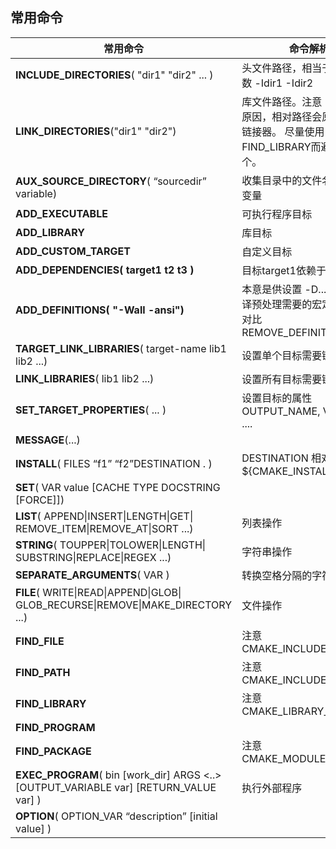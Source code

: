 



## 常用命令

| 常用命令                                                     | 命令解析                                                     | 示例说明                                     |
| ------------------------------------------------------------ | ------------------------------------------------------------ | -------------------------------------------- |
| **INCLUDE_DIRECTORIES**( "dir1" "dir2" ... )                 | 头文件路径，相当于编译器参数 -Idir1 -Idir2                   | include_directories("${PROJECT_BINARY_DIR}") |
| **LINK_DIRECTORIES**("dir1" "dir2")                          | 库文件路径。注意： 由于历史原因，相对路径会原样传递给链接器。 尽量使用FIND_LIBRARY而避免使用这个。 |                                              |
| **AUX_SOURCE_DIRECTORY**( “sourcedir” variable)              | 收集目录中的文件名并赋值给变量                               |                                              |
| **ADD_EXECUTABLE**                                           | 可执行程序目标                                               |                                              |
| **ADD_LIBRARY**                                              | 库目标                                                       |                                              |
| **ADD_CUSTOM_TARGET**                                        | 自定义目标                                                   |                                              |
| **ADD_DEPENDENCIES( target1 t2 t3 )**                        | 目标target1依赖于t2 t3                                       |                                              |
| **ADD_DEFINITIONS( "-Wall -ansi")**                          | 本意是供设置 -D... /D... 等编译预处理需要的宏定义参数，对比 REMOVE_DEFINITIONS() |                                              |
| **TARGET_LINK_LIBRARIES**( target-name lib1 lib2 ...)        | 设置单个目标需要链接的库                                     |                                              |
| **LINK_LIBRARIES**( lib1 lib2 ...)                           | 设置所有目标需要链接的库                                     |                                              |
| **SET_TARGET_PROPERTIES**( ... )                             | 设置目标的属性 OUTPUT_NAME, VERSION, ....                    |                                              |
| **MESSAGE**(...)                                             |                                                              |                                              |
| **INSTALL**( FILES “f1” “f2”DESTINATION . )                  | DESTINATION 相对于 ${CMAKE_INSTALL_PREFIX}                   |                                              |
| **SET**( VAR value [CACHE TYPE DOCSTRING [FORCE]])           |                                                              |                                              |
| **LIST**( APPEND\|INSERT\|LENGTH\|GET\| REMOVE_ITEM\|REMOVE_AT\|SORT ...) | 列表操作                                                     |                                              |
| **STRING**( TOUPPER\|TOLOWER\|LENGTH\| SUBSTRING\|REPLACE\|REGEX ...) | 字符串操作                                                   |                                              |
| **SEPARATE_ARGUMENTS**( VAR )                                | 转换空格分隔的字符串到列表                                   |                                              |
| **FILE**( WRITE\|READ\|APPEND\|GLOB\| GLOB_RECURSE\|REMOVE\|MAKE_DIRECTORY ...) | 文件操作                                                     |                                              |
| **FIND_FILE**                                                | 注意 CMAKE_INCLUDE_PATH                                      |                                              |
| **FIND_PATH**                                                | 注意 CMAKE_INCLUDE_PATH                                      |                                              |
| **FIND_LIBRARY**                                             | 注意 CMAKE_LIBRARY_PATH                                      |                                              |
| **FIND_PROGRAM**                                             |                                                              |                                              |
| **FIND_PACKAGE**                                             | 注意 CMAKE_MODULE_PATH                                       |                                              |
| **EXEC_PROGRAM**( bin [work_dir] ARGS <..> [OUTPUT_VARIABLE var] [RETURN_VALUE var] ) | 执行外部程序                                                 |                                              |
| **OPTION**( OPTION_VAR “description” [initial value] )       |                                                              |                                              |